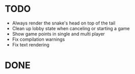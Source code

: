 # TODO
- Always render the snake's head on top of the tail
- Clean up lobby state when canceling or starting a game
- Show game points in single and multi player
- Fix compilation warnings
- Fix text rendering

# DONE